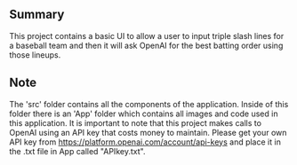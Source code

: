 ## Summary

This project contains a basic UI to allow a user to input triple slash lines for a baseball team and then it will ask OpenAI for the best batting order using those lineups.

## Note

The 'src' folder contains all the components of the application. Inside of this folder there is an 'App' folder which contains all images and code used in this application. It is important to note that this project makes calls to OpenAI using an API key that costs money to maintain. Please get your own API key from https://platform.openai.com/account/api-keys and place it in the .txt file in App called "APIkey.txt". 

